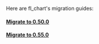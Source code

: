 Here are fl_chart's migration guides:

#### [Migrate to 0.50.0](https://github.com/imaNNeo/fl_chart/blob/master/repo_files/documentations/migration_guides/0.50.0/MIGRATION_00_50_00.md)

#### [Migrate to 0.55.0](https://github.com/imaNNeo/fl_chart/blob/master/repo_files/documentations/migration_guides/0.55.0/MIGRATION_00_55_00.md)
